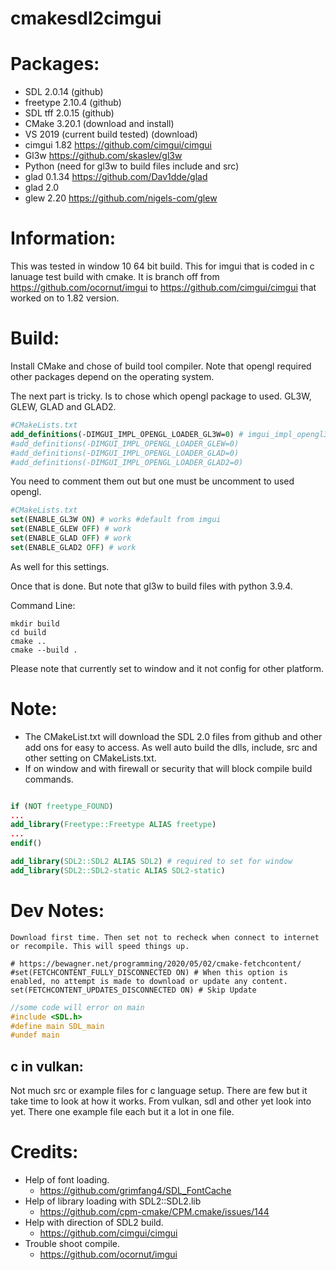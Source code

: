# cmakesdl2cimgui

# Packages:
 * SDL 2.0.14 (github)
 * freetype 2.10.4 (github)
 * SDL tff 2.0.15 (github)
 * CMake 3.20.1 (download and install)
 * VS 2019 (current build tested) (download)
 * cimgui 1.82 https://github.com/cimgui/cimgui
 * Gl3w https://github.com/skaslev/gl3w
 * Python (need for gl3w to build files include and src)
 * glad 0.1.34 https://github.com/Dav1dde/glad
 * glad 2.0
 * glew 2.20 https://github.com/nigels-com/glew

# Information:
  This was tested in window 10 64 bit build. This for imgui that is coded in c lanuage test build with cmake. It is branch off from https://github.com/ocornut/imgui to https://github.com/cimgui/cimgui that worked on to 1.82 version.

# Build:
  Install CMake and chose of build tool compiler. Note that opengl required other packages depend on the operating system.

  The next part is tricky. Is to chose which opengl package to used. GL3W, GLEW, GLAD and GLAD2.

```cmake
#CMakeLists.txt
add_definitions(-DIMGUI_IMPL_OPENGL_LOADER_GL3W=0) # imgui_impl_opengl3.h # imgui Default to GL3W embedded in our repository
#add_definitions(-DIMGUI_IMPL_OPENGL_LOADER_GLEW=0)
#add_definitions(-DIMGUI_IMPL_OPENGL_LOADER_GLAD=0)
#add_definitions(-DIMGUI_IMPL_OPENGL_LOADER_GLAD2=0)
```
  You need to comment them out but one must be uncomment to used opengl.
```cmake
#CMakeLists.txt
set(ENABLE_GL3W ON) # works #default from imgui
set(ENABLE_GLEW OFF) # work
set(ENABLE_GLAD OFF) # work
set(ENABLE_GLAD2 OFF) # work
```
  As well for this settings.

  Once that is done. But note that gl3w to build files with python 3.9.4.

  Command Line:
```
mkdir build
cd build
cmake ..
cmake --build .
```
  Please note that currently set to window and it not config for other platform.

# Note: 
 * The CMakeList.txt will download the SDL 2.0 files from github and other add ons for easy to access. As well auto build the dlls, include, src and other setting on CMakeLists.txt.
 * If on window and with firewall or security that will block compile build commands.

```cmake

if (NOT freetype_FOUND)
...
add_library(Freetype::Freetype ALIAS freetype)
...
endif()

add_library(SDL2::SDL2 ALIAS SDL2) # required to set for window
add_library(SDL2::SDL2-static ALIAS SDL2-static)

```

# Dev Notes:
```
Download first time. Then set not to recheck when connect to internet or recompile. This will speed things up.

# https://bewagner.net/programming/2020/05/02/cmake-fetchcontent/
#set(FETCHCONTENT_FULLY_DISCONNECTED ON) # When this option is enabled, no attempt is made to download or update any content.
set(FETCHCONTENT_UPDATES_DISCONNECTED ON) # Skip Update
```

```c
//some code will error on main
#include <SDL.h>
#define main SDL_main
#undef main
```
## c in vulkan:
  Not much src or example files for c language setup. There are few but it take time to look at how it works. From vulkan, sdl and other yet look into yet. There one example file each but it a lot in one file.

# Credits:
  * Help of font loading.
    * https://github.com/grimfang4/SDL_FontCache
  * Help of library loading with SDL2::SDL2.lib
    * https://github.com/cpm-cmake/CPM.cmake/issues/144
  * Help with direction of SDL2 build.
    * https://github.com/cimgui/cimgui
  * Trouble shoot compile.
    * https://github.com/ocornut/imgui
